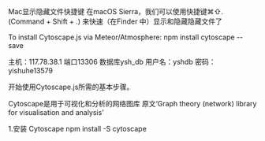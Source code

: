 
Mac显示隐藏文件快捷键
在macOS Sierra，我们可以使用快捷键⌘⇧.(Command + Shift + .) 来快速（在Finder 中）显示和隐藏隐藏文件了



To install Cytoscape.js via Meteor/Atmosphere:
npm install cytoscape --save



主机：117.78.38.1 端口13306 数据库ysh_db 用户名：yshdb 密码：yishuhe13579




开始使用Cytoscape.js所需的基本步骤。

Cytoscape是用于可视化和分析的网络图库
原文‘Graph theory (network) library for visualisation and analysis’

1.安装 Cytoscape
npm install -S cytoscape
